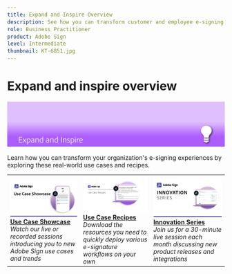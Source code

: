 ```yaml
---
title: Expand and Inspire Overview
description: See how you can transform customer and employee e-signing experiences through these inspirational use cases and ideas
role: Business Practitioner
product: Adobe Sign
level: Intermediate
thumbnail: KT-6851.jpg
---
```


# Expand and inspire overview

![Sign Expanc Image](../assets/Hero-Expand.png)

Learn how you can transform your organization's e-signing experiences by exploring these real-world use cases and recipes.

<table style="table-layout:fixed">
<tr>
  <td>
    <a href="use-case-showcase.md">
      <img alt="Use Case Showcase" src="../assets/UseCaseShowcaseR.png" />
    </a>
    <div>
    <a href="use-case-showcase.md"><strong>Use Case Showcase</strong></a>
    <br>
    <em>Watch our live or recorded sessions introducing you to new Adobe Sign use cases and trends</em>
  </td>
  <td>
    <a href="recipes.md">
      <img alt="Use case recipes" src="../assets/Expand_RecipeR.png" />
    </a>
    <div>
    <a href="recipes.md"><strong>Use Case Recipes</strong></a>
    <br>
    <em>Download the resources you need to quickly deploy various e-signature workflows on your own</em>
  </td>
  <td>
    <a href="innovation-series.md">
      <img alt="Innovation Series" src="../assets/Innovation-Series_1280.png" />
    </a>
    <div>
    <a href="innovation-series.md"><strong>Innovation Series</strong></a>
    <br>
    <em>Join us for a 30-minute live session each month discussing new product releases and integrations</em>
  </td>
</tr>
</table>